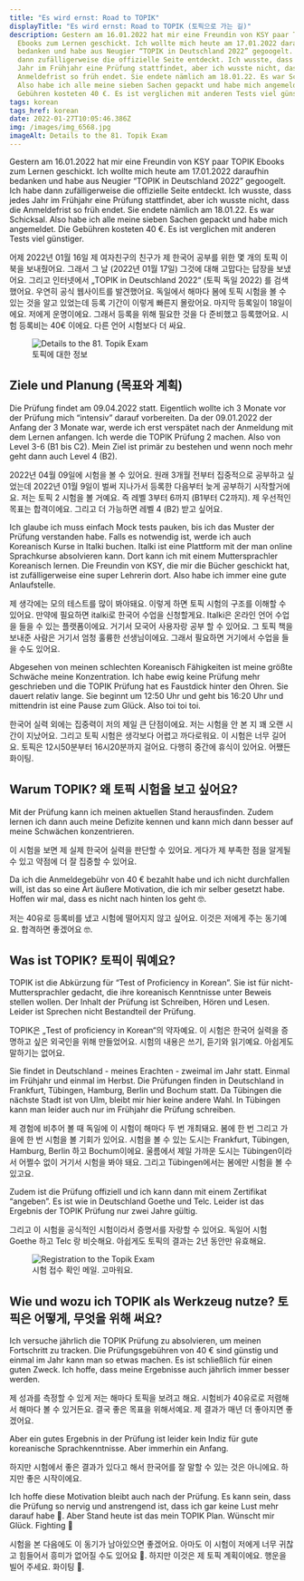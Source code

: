```yaml
---
title: "Es wird ernst: Road to TOPIK"
displayTitle: "Es wird ernst: Road to TOPIK (토픽으로 가는 길)"
description: Gestern am 16.01.2022 hat mir eine Freundin von KSY paar TOPIK
  Ebooks zum Lernen geschickt. Ich wollte mich heute am 17.01.2022 daraufhin
  bedanken und habe aus Neugier “TOPIK in Deutschland 2022” gegoogelt. Ich habe
  dann zufälligerweise die offizielle Seite entdeckt. Ich wusste, dass jedes
  Jahr im Frühjahr eine Prüfung stattfindet, aber ich wusste nicht, dass die
  Anmeldefrist so früh endet. Sie endete nämlich am 18.01.22. Es war Schicksal.
  Also habe ich alle meine sieben Sachen gepackt und habe mich angemeldet. Die
  Gebühren kosteten 40 €. Es ist verglichen mit anderen Tests viel günstiger.
tags: korean
tags_href: korean
date: 2022-01-27T10:05:46.386Z
img: /images/img_6568.jpg
imageAlt: Details to the 81. Topik Exam
---
```


Gestern am 16.01.2022 hat mir eine Freundin von KSY paar TOPIK Ebooks zum Lernen geschickt. Ich wollte mich heute am 17.01.2022 daraufhin bedanken und habe aus Neugier “TOPIK in Deutschland 2022” gegoogelt. Ich habe dann zufälligerweise die offizielle Seite entdeckt. Ich wusste, dass jedes Jahr im Frühjahr eine Prüfung stattfindet, aber ich wusste nicht, dass die Anmeldefrist so früh endet. Sie endete nämlich am 18.01.22. Es war Schicksal. Also habe ich alle meine sieben Sachen gepackt und habe mich angemeldet. Die Gebühren kosteten 40 €. Es ist verglichen mit anderen Tests viel günstiger.

어제 2022년 01월 16일 제 여자친구의 친구가 제 한국어 공부를 위한 몇 개의 토픽 이북을 보내줬어요. 그래서 그 날 (2022년 01월 17일) 그것에 대해 고맙다는 답장을 보냈어요. 그리고 인터넷에서 „TOPIK in Deutschland 2022“ (토픽 독일 2022) 를 검색했어요. 우연히 공식 웹사이트를 발견했어요. 독일에서 해마다 봄에 토픽 시험을 볼 수 있는 것을 알고 있었는데 등록 기간이 이렇게 빠른지 몰랐어요. 마지막 등록일이 18일이에요. 저에게 운명이에요. 그래서 등록을 위해 필요한 것을 다 준비했고 등록했어요. 시험 등록비는 40€ 이에요. 다른 언어 시험보다 더 싸요.

<figure>

<img src="/images/img_6568.jpg" alt="Details to the 81. Topik Exam" title="토픽에 대한 정보">
<figcaption>토픽에 대한 정보</figcaption>

</figure>

## Ziele und Planung (목표와 계획)

Die Prüfung findet am 09.04.2022 statt. Eigentlich wollte ich 3 Monate vor der Prüfung mich “intensiv” darauf vorbereiten. Da der 09.01.2022 der Anfang der 3 Monate war, werde ich erst verspätet nach der Anmeldung mit dem Lernen anfangen. Ich werde die TOPIK Prüfung 2 machen. Also von Level 3-6 (B1 bis C2). Mein Ziel ist primär zu bestehen und wenn noch mehr geht dann auch Level 4 (B2).

2022년 04월 09일에 시험을 볼 수 있어요. 원래 3개월 전부터 집중적으로 공부하고 싶었는데 2022년 01월 9일이 벌써 지나가서 등록한 다음부터 늦게 공부하기 시작할거에요. 저는 토픽 2 시험을 볼 거예요. 즉 레벨 3부터 6까지 (B1부터 C2까지). 제 우선적인 목표는 합격이에요. 그리고 더 가능하면 레벨 4 (B2) 받고 싶어요.

Ich glaube ich muss einfach Mock tests pauken, bis ich das Muster der Prüfung verstanden habe. Falls es notwendig ist, werde ich auch Koreanisch Kurse in Italki buchen. Italki ist eine Plattform mit der man online Sprachkurse absolvieren kann. Dort kann ich mit einem Muttersprachler Koreanisch lernen. Die Freundin von KSY, die mir die Bücher geschickt hat, ist zufälligerweise eine super Lehrerin dort. Also habe ich immer eine gute Anlaufstelle.

제 생각에는 모의 테스트를 많이 봐야돼요. 이렇게 하면 토픽 시험의 구조를 이해할 수 있어요. 만약에 필요하면 italki로 한국어 수업을 신청할게요. Italki은 온라인 언어 수업을 들을 수 있는 플랫폼이에요. 거기서 모국어 사용자랑 공부 할 수 있어요. 그 토픽 책을 보내준 사람은 거기서 엄청 훌륭한 선생님이에요. 그래서 필요하면 거기에서 수업을 들을 수도 있어요.

Abgesehen von meinen schlechten Koreanisch Fähigkeiten ist meine größte Schwäche meine Konzentration. Ich habe ewig keine Prüfung mehr geschrieben und die TOPIK Prüfung hat es Faustdick hinter den Ohren. Sie dauert relativ lange. Sie beginnt um 12:50 Uhr und geht bis 16:20 Uhr und mittendrin ist eine Pause zum Glück. Also toi toi toi.

한국어 실력 외에는 집중력이 저의 제일 큰 단점이에요. 저는 시험을 안 본 지 꽤 오랜 시간이 지났어요. 그리고 토픽 시험은 생각보다 어렵고 까다로워요. 이 시험은 너무 길어요. 토픽은 12시50분부터 16시20분까지 걸어요. 다행히 중간에 휴식이 있어요. 어쨌든 화이팅.

## Warum TOPIK? 왜 토픽 시험을 보고 싶어요?

Mit der Prüfung kann ich meinen aktuellen Stand herausfinden. Zudem lernen ich dann auch meine Defizite kennen und kann mich dann besser auf meine Schwächen konzentrieren.

이 시험을 보면 제 실제 한국어 실력을 판단할 수 있어요. 게다가 제 부족한 점을 알게될 수 있고 약점에 더 잘 집중할 수 있어요.

Da ich die Anmeldegebühr von 40 € bezahlt habe und ich nicht durchfallen will, ist das so eine Art äußere Motivation, die ich mir selber gesetzt habe. Hoffen wir mal, dass es nicht nach hinten los geht 🤓.

저는 40유로 등록비를 냈고 시험에 떨어지지 않고 싶어요. 이것은 저에게 주는 동기예요. 합격하면 좋겠어요 🤓.

## Was ist TOPIK? 토픽이 뭐예요?

TOPIK ist die Abkürzung für “Test of Proficiency in Korean”. Sie ist für nicht-Muttersprachler gedacht, die ihre koreanisch Kenntnisse unter Beweis stellen wollen. Der Inhalt der Prüfung ist Schreiben, Hören und Lesen. Leider ist Sprechen nicht Bestandteil der Prüfung.

TOPIK은 „Test of proficiency in Korean“의 약자예요. 이 시험은 한국어 실력을 증명하고 싶은 외국인을 위해 만들었어요. 시험의 내용은 쓰기, 듣기와 읽기예요. 아쉽게도 말하기는 없어요.

Sie findet in Deutschland - meines Erachten - zweimal im Jahr statt. Einmal im Frühjahr und einmal im Herbst. Die Prüfungen finden in Deutschland in Frankfurt, Tübingen, Hamburg, Berlin und Bochum statt. Da Tübingen die nächste Stadt ist von Ulm, bleibt mir hier keine andere Wahl. In Tübingen kann man leider auch nur im Frühjahr die Prüfung schreiben.

제 경험에 비추어 볼 때 독일에 이 시험이 해마다 두 번 개최돼요. 봄에 한 번 그리고 가을에 한 번 시험을 볼 기회가 있어요. 시험을 볼 수 있는 도시는 Frankfurt, Tübingen, Hamburg, Berlin 하고 Bochum이에요. 울름에서 제일 가까운 도시는 Tübingen이라서 어쩔수 없이 거기서 시험을 봐야 돼요. 그리고 Tübingen에서는 봄에만 시험을 볼 수 있고요.

Zudem ist die Prüfung offiziell und ich kann dann mit einem Zertifikat “angeben”. Es ist wie in Deutschland Goethe und Telc. Leider ist das Ergebnis der TOPIK Prüfung nur zwei Jahre gültig.

그리고 이 시험을 공식적인 시험이라서 증명서를 자랑할 수 있어요. 독일어 시험 Goethe 하고 Telc 랑 비슷해요. 아쉽게도 토픽의 결과는 2년 동안만 유효해요.

<figure>

<img src="/images/img_6569.jpg" alt="Registration to the Topik Exam" title="시험 접수 확인 메일. 고마워요.">
<figcaption>시험 접수 확인 메일. 고마워요.</figcaption>

</figure>

## Wie und wozu ich TOPIK als Werkzeug nutze? 토픽은 어떻게, 무엇을 위해 써요?

Ich versuche jährlich die TOPIK Prüfung zu absolvieren, um meinen Fortschritt zu tracken. Die Prüfungsgebühren von 40 € sind günstig und einmal im Jahr kann man so etwas machen. Es ist schließlich für einen guten Zweck. Ich hoffe, dass meine Ergebnisse auch jährlich immer besser werden.

제 성과를 측정할 수 있게 저는 해마다 토픽을 보려고 해요. 시험비가 40유로로 저렴해서 해마다 볼 수 있거든요. 결국 좋은 목표을 위해서예요. 제 결과가 매년 더 좋아지면 좋겠어요.

Aber ein gutes Ergebnis in der Prüfung ist leider kein Indiz für gute koreanische Sprachkenntnisse. Aber immerhin ein Anfang.

하지만 시험에서 좋은 결과가 있다고 해서 한국어를 잘 말할 수 있는 것은 아니에요. 하지만 좋은 시작이에요.

Ich hoffe diese Motivation bleibt auch nach der Prüfung. Es kann sein, dass die Prüfung so nervig und anstrengend ist, dass ich gar keine Lust mehr darauf habe 🤣. Aber Stand heute ist das mein TOPIK Plan. Wünscht mir Glück. Fighting 💪

시험을 본 다음에도 이 동기가 남아있으면 좋겠어요. 아마도 이 시험이 저에게 너무 귀찮고 힘들어서 흥미가 없어질 수도 있어요 🤣. 하지만 이것은 제 토픽 계획이에요. 행운을 빌어 주세요. 화이팅 💪.
